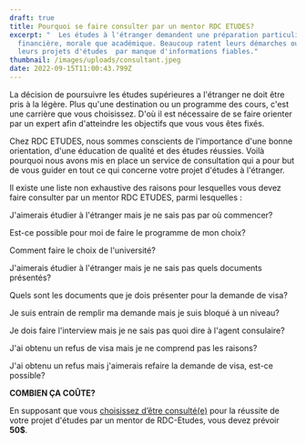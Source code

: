 ```yaml
---
draft: true
title: Pourquoi se faire consulter par un mentor RDC ETUDES?
excerpt: "  Les études à l'étranger demandent une préparation particulière tant
  financière, morale que académique. Beaucoup ratent leurs démarches ou encore
  leurs projets d'études  par manque d'informations fiables."
thumbnail: /images/uploads/consultant.jpeg
date: 2022-09-15T11:00:43.799Z
---
```

La décision de poursuivre les études supérieures a l'étranger ne doit être pris à la légère. Plus qu'une destination ou un programme des cours, c'est une carrière que vous choisissez. D'où il est nécessaire de se faire orienter par un expert afin d'atteindre les objectifs que vous vous êtes fixés.

Chez RDC ETUDES, nous sommes conscients de l'importance d'une bonne orientation, d'une éducation de qualité et des études réussies. Voilà pourquoi nous avons mis en place un service de consultation qui a pour but de vous guider en tout ce qui concerne votre projet d'études à l'étranger.

Il existe une liste non exhaustive des raisons pour lesquelles vous devez  faire consulter par un mentor RDC ETUDES, parmi lesquelles :

J'aimerais étudier à l'étranger mais je ne sais pas par où commencer?

Est-ce possible pour moi de faire le programme de mon choix?

Comment faire le choix de l'université?

J'aimerais étudier à l'étranger mais je ne sais pas quels documents présentés?

Quels sont les documents que je dois présenter pour la demande de visa?

Je suis entrain de remplir ma demande mais je suis bloqué à un niveau?

Je dois faire l'interview mais je ne sais pas quoi dire à l'agent consulaire?

J'ai obtenu un refus de visa mais je ne comprend pas les raisons?

J'ai obtenu un refus mais j'aimerais refaire la demande de visa, est-ce possible?

**COMBIEN ÇA COÛTE?**

En supposant que vous [choisissez d’être consulté(e)](https://www.rdcetudes.com/assistance-process) pour la réussite de votre projet d'études par un mentor de RDC-Etudes, vous devez prévoir **50$**.